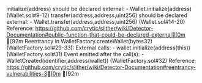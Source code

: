 initialize(address) should be declared external:
	- Wallet.initialize(address) (Wallet.sol#9-12)
transfer(address,address,uint256) should be declared external:
	- Wallet.transfer(address,address,uint256) (Wallet.sol#14-20)
Reference: https://github.com/crytic/slither/wiki/Detector-Documentation#public-function-that-could-be-declared-external[0m
[92m
Reentrancy in WalletFactory.createWallet(bytes32) (WalletFactory.sol#29-33):
	External calls:
	- wallet.initialize(address(this)) (WalletFactory.sol#31)
	Event emitted after the call(s):
	- WalletCreated(identifier,address(wallet)) (WalletFactory.sol#32)
Reference: https://github.com/crytic/slither/wiki/Detector-Documentation#reentrancy-vulnerabilities-3[0m
[92m